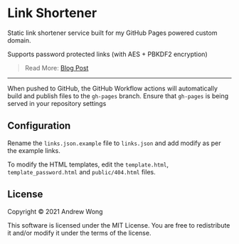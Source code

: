 # Link Shortener

Static link shortener service built for my GitHub Pages powered custom domain.

Supports password protected links (with AES + PBKDF2 encryption)

> Read More: [Blog Post](https://featherbear.cc/blog/post/featherbear.cc-go/)

---

When pushed to GitHub, the GitHub Workflow actions will automatically build and publish files to the `gh-pages` branch. Ensure that `gh-pages` is being served in your repository settings

## Configuration

Rename the `links.json.example` file to `links.json` and add modify as per the example links.

To modify the HTML templates, edit the `template.html`, `template_password.html` and `public/404.html` files.

## License

Copyright © 2021 Andrew Wong

This software is licensed under the MIT License.
You are free to redistribute it and/or modify it under the terms of the license.
